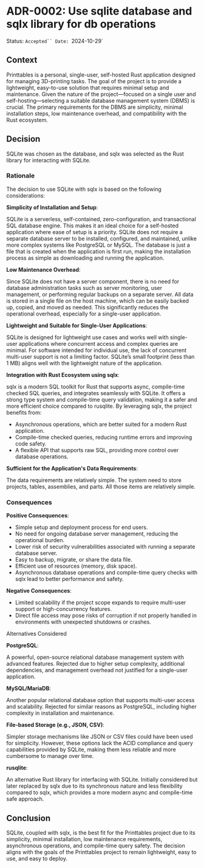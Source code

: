 # ADR-0002: Use sqlite database and sqlx library for db operations 

Status: `Accepted``
Date: `2024-10-29`

## Context

Printtables is a personal, single-user, self-hosted Rust application designed for managing 3D-printing tasks. The goal of the project is to provide a lightweight, easy-to-use solution that requires minimal setup and maintenance. Given the nature of the project—focused on a single user and self-hosting—selecting a suitable database management system (DBMS) is crucial. The primary requirements for the DBMS are simplicity, minimal installation steps, low maintenance overhead, and compatibility with the Rust ecosystem.

## Decision

SQLite was chosen as the database, and sqlx was selected as the Rust library for interacting with SQLite.

### Rationale

The decision to use SQLite with sqlx is based on the following considerations:

**Simplicity of Installation and Setup**:

SQLite is a serverless, self-contained, zero-configuration, and transactional SQL database engine. This makes it an ideal choice for a self-hosted application where ease of setup is a priority. SQLite does not require a separate database server to be installed, configured, and maintained, unlike more complex systems like PostgreSQL or MySQL. The database is just a file that is created when the application is first run, making the installation process as simple as downloading and running the application.

**Low Maintenance Overhead**:

Since SQLite does not have a server component, there is no need for database administration tasks such as server monitoring, user management, or performing regular backups on a separate server. All data is stored in a single file on the host machine, which can be easily backed up, copied, and moved as needed. This significantly reduces the operational overhead, especially for a single-user application.

**Lightweight and Suitable for Single-User Applications**:

SQLite is designed for lightweight use cases and works well with single-user applications where concurrent access and complex queries are minimal. For software intended for individual use, the lack of concurrent multi-user support is not a limiting factor. SQLite’s small footprint (less than 1 MB) aligns well with the lightweight nature of the application.

**Integration with Rust Ecosystem using sqlx**:

sqlx is a modern SQL toolkit for Rust that supports async, compile-time checked SQL queries, and integrates seamlessly with SQLite. It offers a strong type system and compile-time query validation, making it a safer and more efficient choice compared to rusqlite. By leveraging sqlx, the project benefits from:

- Asynchronous operations, which are better suited for a modern Rust application.
- Compile-time checked queries, reducing runtime errors and improving code safety.
- A flexible API that supports raw SQL, providing more control over database operations.

**Sufficient for the Application's Data Requirements**:

The data requirements are relatively simple. The system need to store projects, tables, assemblies, and parts. All those items are relatively simple.

### Consequences

**Positive Consequences**:

- Simple setup and deployment process for end users.
- No need for ongoing database server management, reducing the operational burden.
- Lower risk of security vulnerabilities associated with running a separate database server.
- Easy to backup, migrate, or share the data file.
- Efficient use of resources (memory, disk space).
- Asynchronous database operations and compile-time query checks with sqlx lead to better performance and safety.

**Negative Consequences**:

- Limited scalability if the project scope expands to require multi-user support or high-concurrency features.
- Direct file access may pose risks of corruption if not properly handled in environments with unexpected shutdowns or crashes.

Alternatives Considered

**PostgreSQL**:

A powerful, open-source relational database management system with advanced features. Rejected due to higher setup complexity, additional dependencies, and management overhead not justified for a single-user application.

**MySQL/MariaDB**:

Another popular relational database option that supports multi-user access and scalability. Rejected for similar reasons as PostgreSQL, including higher complexity in installation and maintenance.

**File-based Storage (e.g., JSON, CSV)**:

Simpler storage mechanisms like JSON or CSV files could have been used for simplicity. However, these options lack the ACID compliance and query capabilities provided by SQLite, making them less reliable and more cumbersome to manage over time.

**rusqlite**:

An alternative Rust library for interfacing with SQLite. Initially considered but later replaced by sqlx due to its synchronous nature and less flexibility compared to sqlx, which provides a more modern async and compile-time safe approach.

## Conclusion

SQLite, coupled with sqlx, is the best fit for the Printtables project due to its simplicity, minimal installation, low maintenance requirements, asynchronous operations, and compile-time query safety. The decision aligns with the goals of the Printtables project to remain lightweight, easy to use, and easy to deploy.
